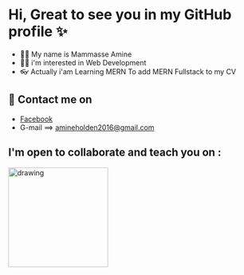 # Hi, Great to see you in my GitHub profile :sparkles:

- :frowning_man: My name is Mammasse Amine
- :man_technologist: i'm interested in Web Development
- :eyeglasses: Actually i'am Learning MERN To add MERN Fullstack to my CV

## :calling:	Contact me on 
 - [Facebook](https://www.facebook.com/amine.davide.96)
 - G-mail ==> amineholden2016@gmail.com

 ## I'm open to collaborate and teach you on :
<img src="https://seeklogo.com/images/H/html5-logo-EF92D240D7-seeklogo.com.png" alt="drawing" width="200" title="Html 5"/>
 
<!---
MammasseAmine/MammasseAmine is a ✨ special ✨ repository because its `README.md` (this file) appears on your GitHub profile.
You can click the Preview link to take a look at your changes.
--->
